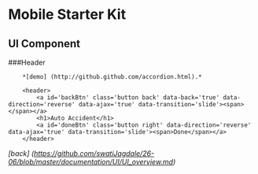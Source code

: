 Mobile Starter Kit
================================

UI Component
--------------------------------

###Header

		
		*[demo] (http://github.github.com/accordion.html).*  
		
		<header>
	        <a id='backBtn' class='button back' data-back='true' data-direction='reverse' data-ajax='true' data-transition='slide'><span></span></a>
			<h1>Auto Accident</h1>
			<a id='doneBtn' class='button right' data-direction='reverse' data-ajax='true' data-transition='slide'><span>Done</span></a>
		</header>
		
*[back] (https://github.com/swatiJagdale/26-06/blob/master/documentation/UI/UI_overview.md)*  
